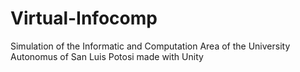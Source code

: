 # Virtual-Infocomp
 Simulation of the Informatic and Computation Area of the University Autonomus of San Luis Potosi made with Unity
